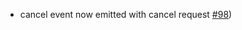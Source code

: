 * cancel event now emitted with cancel request [#98](https://github.com/davehorton/drachtio-srf/issues/98))